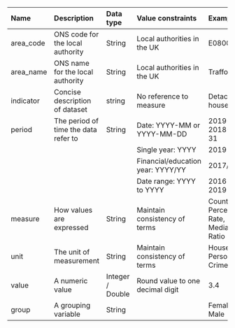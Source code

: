 | Name | Description | Data type | Value constraints |   Example(s) |
|:--|:--|:--|:--|:--|
| area_code | ONS code for the local authority | String | Local authorities in the UK | E08000009 |
| area_name | ONS name for the local authority | String | Local authorities in the UK | Trafford |
| indicator | Concise description of dataset | string | No reference to measure | Detached houses | 
| period | The period of time the data refer to | String | Date: YYYY-MM or YYYY-MM-DD |  2019-01 or 2018-12-31 |
| |  | | Single year: YYYY | 2019 |
| |  | | Financial/education year: YYYY/YY | 2017/18 | 
| |  | | Date range: YYYY to YYYY | 2016 to 2019 |
| measure | How values are expressed | String | Maintain consistency of terms | Count, Percentage, Rate, Median, Ratio |
| unit | The unit of measurement | String | Maintain consistency of terms | Households, Persons, Crimes |
| value | A numeric value  | Integer / Double |  Round value to one decimal digit | 3.4 |
| group | A grouping variable  | String |  | Female, Male |
